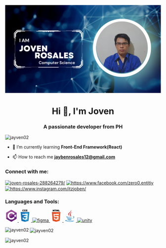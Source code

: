 <img src = "Cover.png" alt = "logo" style="max-width: 100%;">

<h1 align="center">Hi 👋, I'm Joven</h1>
<h3 align="center">A passionate developer from PH</h3>

<p align="left"> <img src="https://komarev.com/ghpvc/?username=jayven02&label=Profile%20views&color=0e75b6&style=flat" alt="jayven02" /> </p>

- 🌱 I’m currently learning **Front-End Framework(React)**

- 📫 How to reach me **jaybenrosales12@gmail.com**

<h3 align="left">Connect with me:</h3>
<p align="left">
<a href="https://linkedin.com/in/joven-rosales-288264279/" target="blank"><img align="center" src="https://raw.githubusercontent.com/rahuldkjain/github-profile-readme-generator/master/src/images/icons/Social/linked-in-alt.svg" alt="joven-rosales-288264279/" height="30" width="40" /></a>
<a href="https://fb.com/https://www.facebook.com/zero0.entitiy" target="blank"><img align="center" src="https://raw.githubusercontent.com/rahuldkjain/github-profile-readme-generator/master/src/images/icons/Social/facebook.svg" alt="https://www.facebook.com/zero0.entitiy" height="30" width="40" /></a>
<a href="https://instagram.com/itzjoben/" target="blank"><img align="center" src="https://raw.githubusercontent.com/rahuldkjain/github-profile-readme-generator/master/src/images/icons/Social/instagram.svg" alt="https://www.instagram.com/itzjoben/" height="30" width="40" /></a>
</p>

<h3 align="left">Languages and Tools:</h3>
<p align="left"> <a href="https://www.w3schools.com/cs/" target="_blank" rel="noreferrer"> <img src="https://raw.githubusercontent.com/devicons/devicon/master/icons/csharp/csharp-original.svg" alt="csharp" width="40" height="40"/> </a> <a href="https://www.w3schools.com/css/" target="_blank" rel="noreferrer"> <img src="https://raw.githubusercontent.com/devicons/devicon/master/icons/css3/css3-original-wordmark.svg" alt="css3" width="40" height="40"/> </a> <a href="https://www.figma.com/" target="_blank" rel="noreferrer"> <img src="https://www.vectorlogo.zone/logos/figma/figma-icon.svg" alt="figma" width="40" height="40"/> </a> <a href="https://www.w3.org/html/" target="_blank" rel="noreferrer"> <img src="https://raw.githubusercontent.com/devicons/devicon/master/icons/html5/html5-original-wordmark.svg" alt="html5" width="40" height="40"/> </a> <a href="https://www.java.com" target="_blank" rel="noreferrer"> <img src="https://raw.githubusercontent.com/devicons/devicon/master/icons/java/java-original.svg" alt="java" width="40" height="40"/> </a> <a href="https://unity.com/" target="_blank" rel="noreferrer"> <img src="https://www.vectorlogo.zone/logos/unity3d/unity3d-icon.svg" alt="unity" width="40" height="40"/> </a> </p>

<p><img align="left" src="https://github-readme-stats.vercel.app/api/top-langs?username=jayven02&show_icons=true&locale=en&layout=compact" alt="jayven02" /></p>

<p>&nbsp;<img align="center" src="https://github-readme-stats.vercel.app/api?username=jayven02&show_icons=true&locale=en" alt="jayven02" /></p>

<p><img align="center" src="https://github-readme-streak-stats.herokuapp.com/?user=jayven02&" alt="jayven02" /></p>
